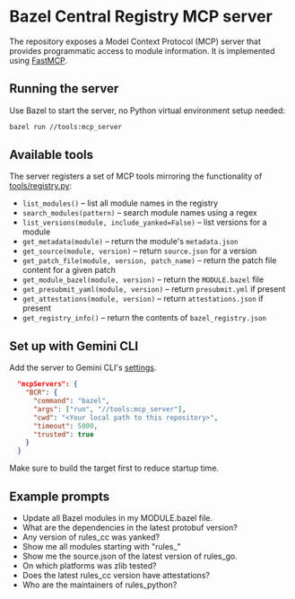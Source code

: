 # Bazel Central Registry MCP server

The repository exposes a Model Context Protocol (MCP) server that provides programmatic access to module information.
It is implemented using [FastMCP](https://gofastmcp.com/getting-started/quickstart).

## Running the server

Use Bazel to start the server, no Python virtual environment setup needed:

```bash
bazel run //tools:mcp_server
```

## Available tools

The server registers a set of MCP tools mirroring the functionality of [tools/registry.py](../tools/registry.py):

- `list_modules()` – list all module names in the registry
- `search_modules(pattern)` – search module names using a regex
- `list_versions(module, include_yanked=False)` – list versions for a module
- `get_metadata(module)` – return the module's `metadata.json`
- `get_source(module, version)` – return `source.json` for a version
- `get_patch_file(module, version, patch_name)` – return the patch file content for a given patch
- `get_module_bazel(module, version)` – return the `MODULE.bazel` file
- `get_presubmit_yaml(module, version)` – return `presubmit.yml` if present
- `get_attestations(module, version)` – return `attestations.json` if present
- `get_registry_info()` – return the contents of `bazel_registry.json`

## Set up with Gemini CLI

Add the server to Gemini CLI's [settings](https://github.com/google-gemini/gemini-cli/blob/main/docs/cli/configuration.md#settings-files).

```json
  "mcpServers": {
    "BCR": {
      "command": "bazel",
      "args": ["run", "//tools:mcp_server"],
      "cwd": "<Your local path to this repository>",
      "timeout": 5000,
      "trusted": true
    }
  }
```

Make sure to build the target first to reduce startup time.

## Example prompts

- Update all Bazel modules in my MODULE.bazel file.
- What are the dependencies in the latest protobuf version?
- Any version of rules_cc was yanked?
- Show me all modules starting with "rules_"
- Show me the source.json of the latest version of rules_go.
- On which platforms was zlib tested?
- Does the latest rules_cc version have attestations?
- Who are the maintainers of rules_python?
